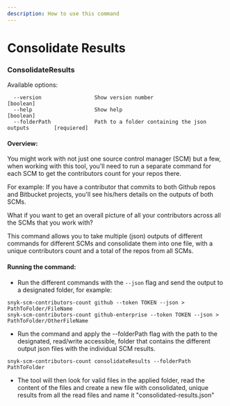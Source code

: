 ```yaml
---
description: How to use this command
---
```


# Consolidate Results

### ConsolidateResults

Available options:

```
  --version                 Show version number                        [boolean]
  --help                    Show help                                  [boolean]
  --folderPath              Path to a folder containing the json outputs        [requiered]
```

#### Overview:

You might work with not just one source control manager (SCM) but a few, when working with this tool, you'll need to run a separate command for each SCM to get the contributors count for your repos there.

For example: If you have a contributor that commits to both Github repos and Bitbucket projects, you'll see his/hers details on the outputs of both SCMs.

What if you want to get an overall picture of all your contributors across all the SCMs that you work with?

This command allows you to take multiple (json) outputs of different commands for different SCMs and consolidate them into one file, with a unique contributors count and a total of the repos from all SCMs.

#### Running the command:

* Run the different commands with the `--json` flag and send the output to a designated folder, for example:

```
snyk-scm-contributors-count github --token TOKEN --json > PathToFolder/FileName
snyk-scm-contributors-count github-enterprise --token TOKEN --json > PathToFolder/OtherFileName
```

* Run the command and apply the --folderPath flag with the path to the designated, read/write accessible, folder that contains the different output json files with the individual SCM results.

```
snyk-scm-contributors-count consolidateResults --folderPath PathToFolder
```

* The tool will then look for valid files in the applied folder, read the content of the files and create a new file with consolidated, unique results from all the read files and name it "consolidated-results.json"
